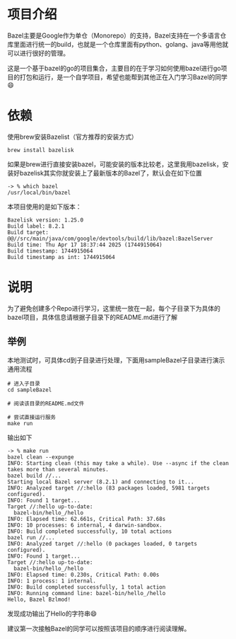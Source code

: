 # 项目介绍

Bazel主要是Google作为单仓（Monorepo）的支持，Bazel支持在一个多语言仓库里面进行统一的build，也就是一个仓库里面有python、golang、java等用他就可以进行很好的管理。

这是一个基于bazel的go的项目集合，主要目的在于学习如何使用bazel进行go项目的打包和运行，是一个自学项目，希望也能帮到其他正在入门学习Bazel的同学😄

# 依赖

使用brew安装Bazelist（官方推荐的安装方式）

```shell
brew install bazelisk
```

如果是brew进行直接安装bazel，可能安装的版本比较老，这里我用bazelisk，安装好bazelisk其实你就安装上了最新版本的Bazel了，默认会在如下位置

```shell
-> % which bazel      
/usr/local/bin/bazel
```


本项目使用的是如下版本：

```
Bazelisk version: 1.25.0
Build label: 8.2.1
Build target: @@//src/main/java/com/google/devtools/build/lib/bazel:BazelServer
Build time: Thu Apr 17 18:37:44 2025 (1744915064)
Build timestamp: 1744915064
Build timestamp as int: 1744915064
```


# 说明

为了避免创建多个Repo进行学习，这里统一放在一起，每个子目录下为具体的bazel项目，具体信息请根据子目录下的README.md进行了解


## 举例

本地测试时，可具体cd到子目录进行处理，下面用sampleBazel子目录进行演示通用流程

```
# 进入子目录
cd sampleBazel

# 阅读该目录的README.md文件

# 尝试直接运行服务
make run 

```

输出如下

```shell
-> % make run
bazel clean --expunge
INFO: Starting clean (this may take a while). Use --async if the clean takes more than several minutes.
bazel build //...
Starting local Bazel server (8.2.1) and connecting to it...
INFO: Analyzed target //:hello (83 packages loaded, 5981 targets configured).
INFO: Found 1 target...
Target //:hello up-to-date:
  bazel-bin/hello_/hello
INFO: Elapsed time: 62.661s, Critical Path: 37.68s
INFO: 10 processes: 6 internal, 4 darwin-sandbox.
INFO: Build completed successfully, 10 total actions
bazel run //...
INFO: Analyzed target //:hello (0 packages loaded, 0 targets configured).
INFO: Found 1 target...
Target //:hello up-to-date:
  bazel-bin/hello_/hello
INFO: Elapsed time: 0.230s, Critical Path: 0.00s
INFO: 1 process: 1 internal.
INFO: Build completed successfully, 1 total action
INFO: Running command line: bazel-bin/hello_/hello
Hello, Bazel Bzlmod!
```

发现成功输出了Hello的字符串😄

建议第一次接触Bazel的同学可以按照该项目的顺序进行阅读理解。
